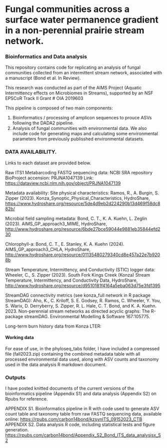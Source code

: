 # Fungal communities across a surface water permanence gradient in a non-perennial prairie stream network.
### Bioinformatics and Data analysis
This repository contains code for replicating an analysis of fungal communities collected from an intermittent stream network, associated with a manuscript (Bond et al. In Review). 

This research was conducted as part of the AIMS Project (Aquatic Intermittency effects on Microbiomes in Streams), supported by an NSF EPSCoR Track II Grant # OIA 2019603

This pipeline is composed of two main components: 
1) Bioinformatics / processing of amplicon sequences to prouce ASVs following the DADA2 pipeline.
2) Analysis of fungal communities with environmental data.
We also include code for generating maps and calculating some environmental parameters from previously publisshed environmental datasets.

### DATA AVAILABILITY.
Links to each dataset are provided below. 

Raw ITS1 Metabarcoding FASTQ sequencing data: 
NCBI SRA repository BioProject accension: PRJNA1047139 
Link: https://dataview.ncbi.nlm.nih.gov/object/PRJNA1047139 

Metadata availability: 
Site physical characteristics: 
Ramos, R., A. Burgin, S. Zipper (2023). Konza_Synoptic_Physical_Characteristics, HydroShare, https://www.hydroshare.org/resource/5de4d9eb2d224290b13d469f58dc882b/

Microbial field sampling metadata: 
Bond, C. T., K. A. Kuehn, L. Zeglin (2023). AIMS_GP_approach3_MIME, HydroShare, http://www.hydroshare.org/resource/6bde27bce59044e9881eb35844efd230  

Chlorophyll-a: 
Bond, C. T., E. Stanley, K. A. Kuehn (2024). AIMS_GP_approach3_CHLA, HydroShare, http://www.hydroshare.org/resource/01135480279340cd8e457a22e7b9208b

Stream Temperature, Intermittency, and Conductivity (STIC) logger data: 
Wheeler, C., S. Zipper (2023). South Fork Kings Creek (Konza) Stream Temperature, Intermittency, and Conductivity Data, HydroShare, http://www.hydroshare.org/resource/d9510181f4164a5eba063d75e3fd1395

StreamDAG connectivity metrics (see konza_full network in R package StreamDAG): 
Aho, K., C. Kriloff, S. E. Godsey, R. Ramos, C. Wheeler, Y. You, S. Warix, D. Derryberry, S. Zipper, R. L. Hale, C. T. Bond, and K. A. Kuehn. 2023. Non-perennial stream networks as directed acyclic graphs: The R-package streamDAG. Environmental Modelling & Software 167:105775.

Long-term burn history data from Konza LTER:


#### Working data
For ease of use, in the phyloseq_tabs folder, I have included a compressed file (fall2023.zip) containing the combined metadata table with all processed environmental data used, along with ASV counts and taxonomy used in the data analysis R markdown document. 


### Outputs
I have posted knitted documents of the current versions of the bioinformatics pipeline (Appendix S1) and data analysis (Appendix S2) on Rpubs for reference.

APPENDIX S1. Bioinformatics pipeline in R with code used to generate ASV count table and taxonomy table from raw FASTQ sequencing data, available online: https://rpubs.com/carbon14bond/kzsynITS_09152023_CTB
APPENDIX S2. Data analysis R code, including statistical tests and figure generation. 
https://rpubs.com/carbon14bond/Appendix_S2_Bond_ITS_data_analysisx_S2
